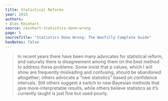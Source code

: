 ```yaml
---
title: Statistical Reforms
year: 2015
authors:
- Alex Reinhart
source: reinhart-statistics-done-wrong
page: 5
sourceTitle: "Statistics Done Wrong: The Woefully Complete Guide"
hasNotes: false
---
```


> In recent years there have been many advocates for statistical reform,
>   and naturally there is disagreement among them on the best method to address these problems.
> Some insist that p values, which I will show are frequently misleading and confusing, should be abandoned altogether;
>   others advocate a “new statistics” based on confidence intervals.
> Still others suggest a switch to new Bayesian methods that give more-interpretable results,
>   while others believe statistics as it’s currently taught is just fine but used poorly.
